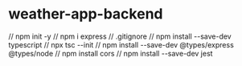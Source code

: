 # weather-app-backend

// npm init -y
// npm i express
// .gitignore
// npm install --save-dev typescript
// npx tsc --init
// npm install --save-dev @types/express @types/node
// npm install cors
// npm install --save-dev jest
